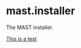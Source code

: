 # mast.installer

The MAST installer.

[This is a test](https://drive.google.com/open?id=0B6T-YYqSeFQGV3hPTVhYQWppU0k)
